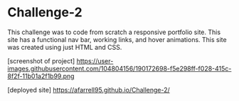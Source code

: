 # Challenge-2

  This challenge was to code from scratch a responsive portfolio site. This site has a functional nav bar, working links, and hover animations.
This site was created using just HTML and CSS.

[screenshot of project]
https://user-images.githubusercontent.com/104804156/190172698-f5e298ff-f028-415c-8f2f-11b01a2f1b99.png

[deployed site]
https://afarrell95.github.io/Challenge-2/
